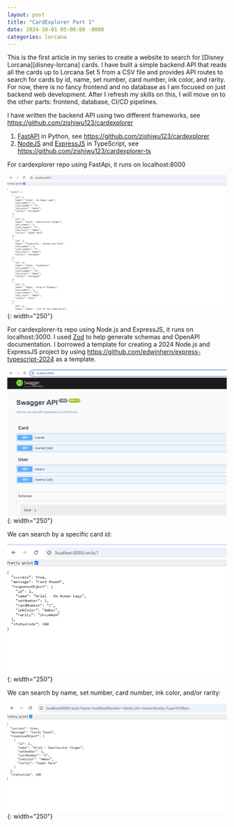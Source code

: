 ```yaml
---
layout: post
title: "CardExplorer Part 1"
date: 2024-10-01 05:00:00 -0000
categories: lorcana
---
```


This is the first article in my series to create a website to search for [Disney Lorcana][disney-lorcana] cards.
I have built a simple backend API that reads all the cards up to Lorcana Set 5 from a CSV file and provides
API routes to search for cards by id, name, set number, card number, ink color, and rarity. For now, there
is no fancy frontend and no database as I am focused on just backend web development. After I refresh my skills
on this, I will move on to the other parts: frontend, database, CI/CD pipelines.

I have written the backend API using two different frameworks, see https://github.com/zishiwu123/cardexplorer
1. [FastAPI][fastapi] in Python, see https://github.com/zishiwu123/cardexplorer
2. [NodeJS][nodejs] and [ExpressJS][expressjs] in TypeScript, see https://github.com/zishiwu123/cardexplorer-ts

For cardexplorer repo using FastApi, it runs on localhost:8000

![CardExplorer API using FastAPI](/assets/images/lorcana/fastapi_no_query.png){: width="250"}

For cardexplorer-ts repo using Node.js and ExpressJS, it runs on localhost:3000. I used [Zod][zod]
to help generate schemas and OpenAPI documentation. I borrowed a template for creating a 2024
Node.js and ExpressJS project by using https://github.com/edwinhern/express-typescript-2024 as a template. 

![CardExplorer API using Node.js and Express](/assets/images/lorcana/nodejs_openapi_doc.png){: width="250"}

We can search by a specific card id:

![Search by card id](/assets/images/lorcana/nodejs_search_by_card_id.png){: width="250"}

We can search by name, set number, card number, ink color, and/or rarity:

![nodejs_demo_search_query_params](/assets/images/lorcana/nodejs_demo_search_query_params.png){: width="250"}


[fastapi]: https://github.com/fastapi/fastapi
[nodejs]: https://nodejs.org/
[expressjs]: https://expressjs.com/
[zod]: https://zod.dev/
